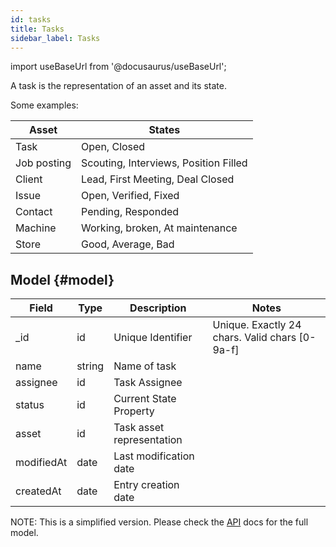 ```yaml
---
id: tasks
title: Tasks
sidebar_label: Tasks
---
```

import useBaseUrl from '@docusaurus/useBaseUrl';

A task is the representation of an asset and its state.

Some examples:

| Asset | States | 
| ----- | ------ | 
| Task | Open, Closed |
| Job posting | Scouting, Interviews, Position Filled |
| Client | Lead, First Meeting, Deal Closed |
| Issue | Open, Verified, Fixed |
| Contact | Pending, Responded |
| Machine | Working, broken, At maintenance |
| Store | Good, Average, Bad | 

## Model {#model}

| Field | Type | Description | Notes |
| ----  | ---- | ----------- | ----  |
| _id   | id   | Unique Identifier   | Unique. Exactly 24 chars. Valid chars [0-9a-f] |
| name | string | Name of task | 
| assignee | id | Task Assignee | 
| status | id | Current State Property |
| asset | id | Task asset representation |  
| modifiedAt | date | Last modification date
| createdAt | date | Entry creation date
NOTE: This is a simplified version. Please check the [API](https://api.cotalker.com) docs for the full model.

